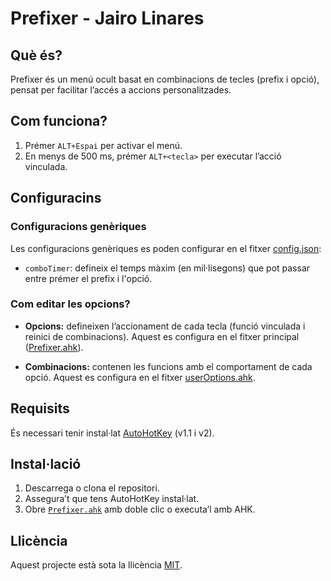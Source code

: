 # Prefixer - Jairo Linares

## Què és?
Prefixer és un menú ocult basat en combinacions de tecles (prefix i opció), pensat per facilitar l’accés a accions personalitzades.

## Com funciona?
1. Prémer `ALT+Espai` per activar el menú.  
2. En menys de 500 ms, prémer `ALT+<tecla>` per executar l’acció vinculada.  

## Configuracins
### Configuracions genèriques
Les configuracions genèriques es poden configurar en el fitxer [config.json](config.json):
- `comboTimer`: defineix el temps màxim (en mil·lisegons) que pot passar entre prémer el prefix i l'opció.

### Com editar les opcions?
- **Opcions:** defineixen l’accionament de cada tecla (funció vinculada i reinici de combinacions). Aquest es configura en el fitxer principal ([Prefixer.ahk](Prefixer.ahk)).

- **Combinacions:** contenen les funcions amb el comportament de cada opció. Aquest es configura en el fitxer [userOptions.ahk](userOptions.ahk).

## Requisits
És necessari tenir instal·lat [AutoHotKey](https://www.autohotkey.com/) (v1.1 i v2).

## Instal·lació
1. Descarrega o clona el repositori.  
2. Assegura’t que tens AutoHotKey instal·lat.  
3. Obre [`Prefixer.ahk`](Prefixer.ahk) amb doble clic o executa’l amb AHK.

## Llicència
Aquest projecte està sota la llicència [MIT](LICENSE).